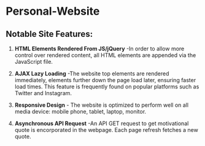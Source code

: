 # Personal-Website

## Notable Site Features:
1. **HTML Elements Rendered From JS/jQuery** -In order to allow more control over rendered content, all HTML elements are appended via the JavaScript file.

2. **AJAX Lazy Loading** -The website top elements are rendered immediately, elements further down the page load later, ensuring faster load times. This feature is frequently found on popular platforms such as Twitter and Instagram.

3. **Responsive Design** - The website is optimized to perform well on all media device: mobile phone, tablet, laptop, monitor.

3. **Asynchronous API Request** -An API GET request to get motivational quote is encorporated in the webpage. Each page refresh fetches a new quote. 

